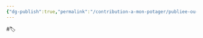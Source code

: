 ```yaml
---
{"dg-publish":true,"permalink":"/contribution-a-mon-potager/publiee-ou-presque/psychologie/"}
---
```


#🏷️ 